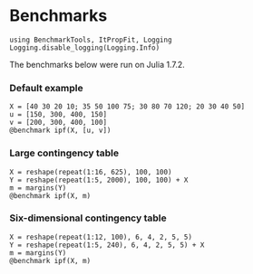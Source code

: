 # Benchmarks
```@example
using BenchmarkTools, ItPropFit, Logging
Logging.disable_logging(Logging.Info)
```

The benchmarks below were run on Julia 1.7.2.

### Default example
```@example
X = [40 30 20 10; 35 50 100 75; 30 80 70 120; 20 30 40 50]
u = [150, 300, 400, 150]
v = [200, 300, 400, 100]
@benchmark ipf(X, [u, v])
```

### Large contingency table
```@example
X = reshape(repeat(1:16, 625), 100, 100)
Y = reshape(repeat(1:5, 2000), 100, 100) + X
m = margins(Y)
@benchmark ipf(X, m)
```

### Six-dimensional contingency table
```@example
X = reshape(repeat(1:12, 100), 6, 4, 2, 5, 5)
Y = reshape(repeat(1:5, 240), 6, 4, 2, 5, 5) + X
m = margins(Y)
@benchmark ipf(X, m)
```